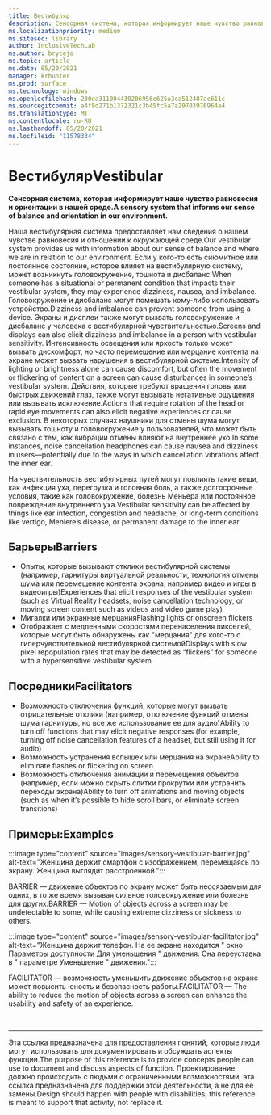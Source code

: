 ```yaml
---
title: Вестибуляр
description: Сенсорная система, которая информирует наше чувство равновесия и ориентации в нашей среде
ms.localizationpriority: medium
ms.sitesec: library
author: InclusiveTechLab
ms.author: brycejo
ms.topic: article
ms.date: 05/20/2021
manager: krhunter
ms.prod: surface
ms.technology: windows
ms.openlocfilehash: 230ea311004430206956c625a3ca512487ac611c
ms.sourcegitcommit: a4f8d271b1372321c3b45fc5a7a29703976964a4
ms.translationtype: MT
ms.contentlocale: ru-RU
ms.lasthandoff: 05/20/2021
ms.locfileid: "11578334"
---
```

# <a name="vestibular"></a><span data-ttu-id="b2ba8-103">Вестибуляр</span><span class="sxs-lookup"><span data-stu-id="b2ba8-103">Vestibular</span></span>

**<span data-ttu-id="b2ba8-104">Сенсорная система, которая информирует наше чувство равновесия и ориентации в нашей среде.</span><span class="sxs-lookup"><span data-stu-id="b2ba8-104">A sensory system that informs our sense of balance and orientation in our environment.</span></span>**

<span data-ttu-id="b2ba8-105">Наша вестибулярная система предоставляет нам сведения о нашем чувстве равновесия и отношении к окружающей среде.</span><span class="sxs-lookup"><span data-stu-id="b2ba8-105">Our vestibular system provides us with information about our sense of balance and where we are in relation to our environment.</span></span> <span data-ttu-id="b2ba8-106">Если у кого-то есть сиюмитное или постоянное состояние, которое влияет на вестибулярную систему, может возникнуть головокружение, тошнота и дисбаланс.</span><span class="sxs-lookup"><span data-stu-id="b2ba8-106">When someone has a situational or permanent condition that impacts their vestibular system, they may experience dizziness, nausea, and imbalance.</span></span> <span data-ttu-id="b2ba8-107">Головокружение и дисбаланс могут помешать кому-либо использовать устройство.</span><span class="sxs-lookup"><span data-stu-id="b2ba8-107">Dizziness and imbalance can prevent someone from using a device.</span></span> <span data-ttu-id="b2ba8-108">Экраны и дисплеи также могут вызвать головокружение и дисбаланс у человека с вестибулярной чувствительностью.</span><span class="sxs-lookup"><span data-stu-id="b2ba8-108">Screens and displays can also elicit dizziness and imbalance in a person with vestibular sensitivity.</span></span> <span data-ttu-id="b2ba8-109">Интенсивность освещения или яркость только может вызвать дискомфорт, но часто перемещение или мерцание контента на экране может вызвать нарушения в вестибулярной системе.</span><span class="sxs-lookup"><span data-stu-id="b2ba8-109">Intensity of lighting or brightness alone can cause discomfort, but often the movement or flickering of content on a screen can cause disturbances in someone’s vestibular system.</span></span> <span data-ttu-id="b2ba8-110">Действия, которые требуют вращения головы или быстрых движений глаз, также могут вызывать негативные ощущения или вызывать исключение.</span><span class="sxs-lookup"><span data-stu-id="b2ba8-110">Actions that require rotation of the head or rapid eye movements can also elicit negative experiences or cause exclusion.</span></span> <span data-ttu-id="b2ba8-111">В некоторых случаях наушники для отмены шума могут вызывать тошноту и головокружение у пользователей, что может быть связано с тем, как вибрации отмены влияют на внутреннее ухо.</span><span class="sxs-lookup"><span data-stu-id="b2ba8-111">In some instances, noise cancellation headphones can cause nausea and dizziness in users—potentially due to the ways in which cancellation vibrations affect the inner ear.</span></span>

<span data-ttu-id="b2ba8-112">На чувствительность вестибулярных путей могут повлиять такие вещи, как инфекция уха, перегрузка и головная боль, а также долгосрочные условия, такие как головокружение, болезнь Меньера или постоянное повреждение внутреннего уха.</span><span class="sxs-lookup"><span data-stu-id="b2ba8-112">Vestibular sensitivity can be affected by things like ear infection, congestion and headache, or long-term conditions like vertigo, Meniere’s disease, or permanent damage to the inner ear.</span></span>

## <a name="barriers"></a><span data-ttu-id="b2ba8-113">Барьеры</span><span class="sxs-lookup"><span data-stu-id="b2ba8-113">Barriers</span></span>
* <span data-ttu-id="b2ba8-114">Опыты, которые вызывают отклики вестибулярной системы (например, гарнитуры виртуальной реальности, технология отмены шума или перемещение контента экрана, например видео и игры в видеоигры)</span><span class="sxs-lookup"><span data-stu-id="b2ba8-114">Experiences that elicit responses of the vestibular system (such as Virtual Reality headsets, noise cancellation technology, or moving screen content such as videos and video game play)</span></span>
* <span data-ttu-id="b2ba8-115">Мигалки или экранные мерцания</span><span class="sxs-lookup"><span data-stu-id="b2ba8-115">Flashing lights or onscreen flickers</span></span>
* <span data-ttu-id="b2ba8-116">Отображает с медленными скоростями перенаселения пикселей, которые могут быть обнаружены как "мерцания" для кого-то с гиперчувствительной вестибулярной системой</span><span class="sxs-lookup"><span data-stu-id="b2ba8-116">Displays with slow pixel repopulation rates that may be detected as “flickers” for someone with a hypersensitive vestibular system</span></span>

## <a name="facilitators"></a><span data-ttu-id="b2ba8-117">Посредники</span><span class="sxs-lookup"><span data-stu-id="b2ba8-117">Facilitators</span></span>
* <span data-ttu-id="b2ba8-118">Возможность отключения функций, которые могут вызвать отрицательные отклики (например, отключение функций отмены шума гарнитуры, но все же использование ее для аудио)</span><span class="sxs-lookup"><span data-stu-id="b2ba8-118">Ability to turn off functions that may elicit negative responses (for example, turning off noise cancellation features of a headset, but still using it for audio)</span></span>
* <span data-ttu-id="b2ba8-119">Возможность устранения вспышек или мерцания на экране</span><span class="sxs-lookup"><span data-stu-id="b2ba8-119">Ability to eliminate flashes or flickering on screen</span></span>
* <span data-ttu-id="b2ba8-120">Возможность отключения анимации и перемещения объектов (например, если можно скрыть слитки прокрутки или устранить переходы экрана)</span><span class="sxs-lookup"><span data-stu-id="b2ba8-120">Ability to turn off animations and moving objects (such as when it’s possible to hide scroll bars, or eliminate screen transitions)</span></span>

## <a name="examples"></a><span data-ttu-id="b2ba8-121">Примеры:</span><span class="sxs-lookup"><span data-stu-id="b2ba8-121">Examples</span></span>

:::image type="content" source="images/sensory-vestibular-barrier.jpg" alt-text="Женщина держит смартфон с изображением, перемещаясь по экрану. Женщина выглядит расстроенной.":::

<span data-ttu-id="b2ba8-124">BARRIER — движение объектов по экрану может быть неосязаемым для одних, в то же время вызывая сильное головокружение или болезнь для других.</span><span class="sxs-lookup"><span data-stu-id="b2ba8-124">BARRIER — Motion of objects across a screen may be undetectable to some, while causing extreme dizziness or sickness to others.</span></span> 

:::image type="content" source="images/sensory-vestibular-facilitator.jpg" alt-text="Женщина держит телефон. На ее экране находится &quot; окно Параметры доступности Для уменьшения &quot; движения. Она переуставка в &quot; параметре Уменьшение &quot; движения.":::

<span data-ttu-id="b2ba8-128">FACILITATOR — возможность уменьшить движение объектов на экране может повысить юность и безопасность работы.</span><span class="sxs-lookup"><span data-stu-id="b2ba8-128">FACILITATOR — The ability to reduce the motion of objects across a screen can enhance the usability and safety of an experience.</span></span> 

&nbsp;

[comment]: # (Заявление footer)
___
<span data-ttu-id="b2ba8-130">Эта ссылка предназначена для предоставления понятий, которые люди могут использовать для документировать и обсуждать аспекты функции.</span><span class="sxs-lookup"><span data-stu-id="b2ba8-130">The purpose of this reference is to provide concepts people can use to document and discuss aspects of function.</span></span> <span data-ttu-id="b2ba8-131">Проектирование должно происходить с людьми с ограниченными возможностями, эта ссылка предназначена для поддержки этой деятельности, а не для ее замены.</span><span class="sxs-lookup"><span data-stu-id="b2ba8-131">Design should happen with people with disabilities, this reference is meant to support that activity, not replace it.</span></span> 